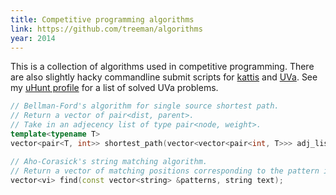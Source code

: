 ```yaml
---
title: Competitive programming algorithms
link: https://github.com/treeman/algorithms
year: 2014
---
```


This is a collection of algorithms used in competitive programming. There are also slightly hacky commandline submit scripts for [kattis][] and [UVa][]. See my [uHunt profile][uHunt] for a list of solved UVa problems.

```cpp
// Bellman-Ford's algorithm for single source shortest path.
// Return a vector of pair<dist, parent>.
// Take in an adjecency list of type pair<node, weight>.
template<typename T>
vector<pair<T, int>> shortest_path(vector<vector<pair<int, T>>> adj_list, int start);

// Aho-Corasick's string matching algorithm.
// Return a vector of matching positions corresponding to the pattern index.
vector<vi> find(const vector<string> &patterns, string text);
```

[kattis]: https://open.kattis.com/ "kattis"
[UVa]: http://uva.onlinejudge.org/ "UVa"
[uHunt]: https://uhunt.onlinejudge.org/id/115705 "My uHunt prifle"

